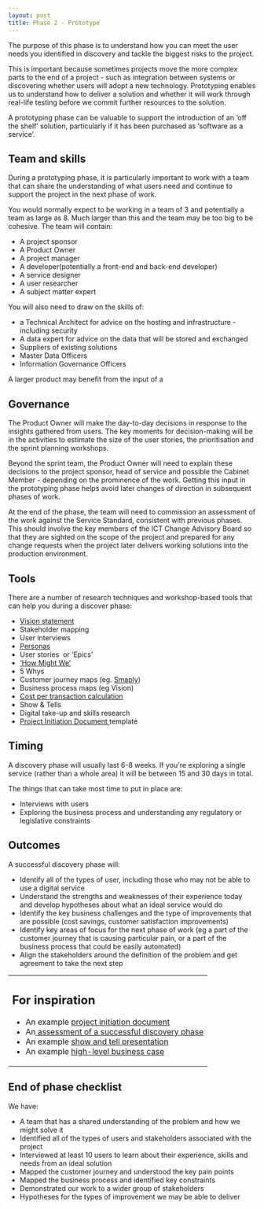 ```yaml
---
layout: post
title: Phase 2 - Prototype
---
```


The purpose of this phase is to understand how you can meet the user needs you identified in discovery and tackle the biggest risks to the project.

 

This is important because sometimes projects move the more complex parts to the end of a project - such as integration between systems or discovering whether users will adopt a new technology. Prototyping enables us to understand how to deliver a solution and whether it will work through real-life testing before we commit further resources to the solution. 

 

A prototyping phase can be valuable to support the introduction of an ‘off the shelf’ solution, particularly if it has been purchased as ‘software as a service’.


<h2>Team and skills</h2>
During a prototyping phase, it is particularly important to work with a team that can share the understanding of what users need and continue to support the project in the next phase of work. 

 

You would normally expect to be working in a team of 3 and potentially a team as large as 8. Much larger than this and the team may be too big to be cohesive. The team will contain:



<ul>
<li>A project sponsor</li>
<li>A Product Owner</li>
<li>A project manager</li>
<li>A developer(potentially a front-end and back-end developer)</li>
<li>A service designer</li>
<li>A user researcher</li>
<li>A subject matter expert</li>
</ul>


You will also need to draw on the skills of:



<ul>
<li>a Technical Architect for advice on the hosting and infrastructure - including security</li>
<li>A data expert for advice on the data that will be stored and exchanged</li>
<li>Suppliers of existing solutions </li>
<li>Master Data Officers</li>
<li>Information Governance Officers </li>
</ul>
A larger product may benefit from the input of a 



<h2>Governance</h2>

The Product Owner will make the day-to-day decisions in response to the insights gathered from users. The key moments for decision-making will be in the activities to estimate the size of the user stories, the prioritisation and the sprint planning workshops. 

 

Beyond the sprint team, the Product Owner will need to explain these decisions to the project sponsor, head of service and possible the Cabinet Member - depending on the prominence of the work. Getting this input in the prototyping phase helps avoid later changes of direction in subsequent phases of work. 

 

At the end of the phase, the team will need to commission an assessment of the work against the Service Standard, consistent with previous phases. This should involve the key members of the ICT Change Advisory Board so that they are sighted on the scope of the project and prepared for any change requests when the project later delivers working solutions into the production environment. 




<h2>Tools</h2>


There are a number of research techniques and workshop-based tools that can help you during a discover phase:
<ul><li><span class="c15"><a class="c6" href="https://www.google.com/url?q=https://hackit-playbook.github.io/Tactic-10-Developing-a-vision/&amp;sa=D&amp;ust=1496573525665000&amp;usg=AFQjCNGvWZpEQvZQ_6X7s-_jdNIpyQ0WgQ">Vision statement</a></span></li><li><span class="c1">Stakeholder mapping</span></li><li><span class="c1">User interviews</span></li><li><span class="c15"><a class="c6" href="https://www.google.com/url?q=https://hackit-playbook.github.io/Tactic-6-Understanding-your-users/&amp;sa=D&amp;ust=1496573525666000&amp;usg=AFQjCNGHCaGxTBvBbUEoSHQ9NbN3pyuNtw">Personas</a></span></li><li><span class="c1">User stories &nbsp;or &lsquo;Epics&rsquo;</span></li><li><span class="c15"><a class="c6" href="https://www.google.com/url?q=https://hackit-playbook.github.io/Tactic-8-How-Might-We/&amp;sa=D&amp;ust=1496573525668000&amp;usg=AFQjCNFcsjSrr7JAmT5IGwfs75MDOV0hXw">&lsquo;How Might We&rsquo;</a></span></li><li><span class="c1">5 Whys</span></li><li><span>Customer journey maps (eg. </span><span class="c15"><a class="c6" href="https://www.google.com/url?q=https://www.smaply.com/&amp;sa=D&amp;ust=1496573525669000&amp;usg=AFQjCNHUpFSuVV0ymaLiSDwVvCFyuuGA8Q">Smaply</a></span><span class="c1">)</span></li><li><span class="c1">Business process maps (eg Vision)</span></li><li><span class="c15"><a class="c6" href="https://www.google.com/url?q=https://www.gov.uk/service-manual/measuring-success/measuring-cost-per-transaction&amp;sa=D&amp;ust=1496573525670000&amp;usg=AFQjCNF1SeFEobPPFwR6nTRuIE9PGwkC6w">Cost per transaction calculation</a></span></li><li><span class="c1">Show &amp; Tells</span></li><li><span class="c1">Digital take-up and skills research</span></li><li><span class="c15"><a class="c6" href="https://www.google.com/url?q=https://docs.google.com/a/hackney.gov.uk/document/d/1Um2gGOu8rCXNEJ5Sm6x1P1sNmBYnb6KAP4_AyBTcJIk/edit?usp%3Dsharing&amp;sa=D&amp;ust=1496573525672000&amp;usg=AFQjCNEb98FjIMkRQs6S3HJ4KxVCi-l2KA">Project Initiation Document </a></span><span class="c1">template </span></li></ul><p class="c2"><span class="c1"></span></p>

<h2>Timing</h2>
<p class="c3"><span class="c1">A discovery phase will usually last 6-8 weeks. If you&#39;re exploring a single service (rather than a whole area) it will be between 15 and 30 days in total. </span></p><p class="c2"><span class="c1"></span></p><p class="c3"><span class="c1">The things that can take most time to put in place are:</span></p><ul class="c5 lst-kix_8iyjyfhzyh41-0 start"><li><span class="c1">Interviews with users </span></li><li><span class="c1">Exploring the business process and understanding any regulatory or legislative constraints </span></li></ul>

<h2>Outcomes</h2>
<p class="c3"><span class="c1">A successful discovery phase will:</span></p><ul ><li><span class="c1">Identify all of the types of user, including those who may not be able to use a digital service </span></li><li><span class="c1">Understand the strengths and weaknesses of their experience today and develop hypotheses about what an ideal service would do</span></li><li><span class="c1">Identify the key business challenges and the type of improvements that are possible (cost savings, customer satisfaction improvements)</span></li><li><span class="c1">Identify key areas of focus for the next phase of work (eg a part of the customer journey that is causing particular pain, or a part of the business process that could be easily automated)</span></li><li><span class="c1">Align the stakeholders around the definition of the problem and get agreement to take the next step</span></li></ul>
<table class="c20"><tbody><tr class="c8"><td class="c13" colspan="1" rowspan="1"><h2><span class="c4">For inspiration</span></h2><ul class="c5 lst-kix_44drzpn48e5m-0 start"><li><span>An example </span><span class="c15"><a class="c6" href="https://www.google.com/url?q=https://docs.google.com/document/d/1FdtNmsRQ9PGz86j6ZdMFjfALkSRL1yGAoRp3p1zsuh8/edit?usp%3Dsharing&amp;sa=D&amp;ust=1496573525680000&amp;usg=AFQjCNHEugAD5YQKSnwoVh-z1eWaIZ8xeQ">project initiation document</a></span></li><li><span>An</span><span class="c15"><a class="c6" href="https://www.google.com/url?q=https://drive.google.com/open?id%3D0B0tr28lhzP30T3NJZHVtblBOeUE&amp;sa=D&amp;ust=1496573525681000&amp;usg=AFQjCNFbBhAOBvcz0eBgSFkAdTI3UfMngw">&nbsp;assessment of a successful discovery phase</a></span></li><li><span>An example </span><span class="c15"><a class="c6" href="https://www.google.com/url?q=https://drive.google.com/file/d/0B8w7wqfsnOGgbnF5TWF6UTFpTHc/view?usp%3Dsharing&amp;sa=D&amp;ust=1496573525682000&amp;usg=AFQjCNECf34v2XhdMzDHDQA_lyq8kGtXpQ">show and tell presentation</a></span></li><li><span>An example </span><span class="c15"><a class="c6" href="https://www.google.com/url?q=https://docs.google.com/document/d/1V6NsacubhEdVUlfwcf7fyX4z-e3t9ybQ3lsAVyziF_0/edit&amp;sa=D&amp;ust=1496573525683000&amp;usg=AFQjCNEeX9Kd66zXnCK7maHfJXgkNKviJg">high-level business case</a></span></li></ul></td></tr></tbody></table>

<h2>End of phase checklist</h2>
We have:
<ul>
<li>A team that has a shared understanding of the problem and how we might solve it</li>


<li>Identified all of the types of users and stakeholders associated with the project</li>


<li>Interviewed at least 10 users to learn about their experience, skills and needs from an ideal solution</li>


<li>Mapped the customer journey and understood the key pain points</li>


<li>Mapped the business process and identified key constraints</li>


<li>Demonstrated our work to a wider group of stakeholders </li>


<li>Hypotheses for the types of improvement we may be able to deliver</li>
